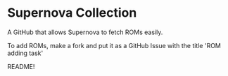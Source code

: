 # Supernova Collection
A GitHub that allows Supernova to fetch ROMs easily.

To add ROMs, make a fork and put it as a GitHub Issue with the title 'ROM adding task'

README!
